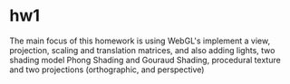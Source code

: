 # hw1
The main focus of this homework is using WebGL's implement a
view, projection, scaling and translation matrices, and also adding
lights, two shading model Phong Shading and Gouraud Shading,
procedural texture and two projections (orthographic, and
perspective)

<p align="center">
  <img />
</p>
